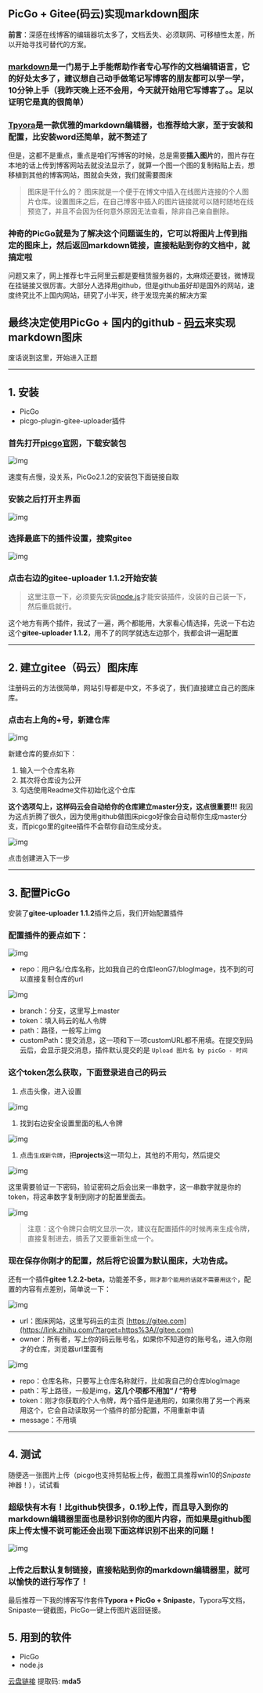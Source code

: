 ## PicGo + Gitee(码云)实现markdown图床

**前言**：深感在线博客的编辑器坑太多了，文档丢失、必须联网、可移植性太差，所以开始寻找可替代的方案。

### [markdown](https://baike.baidu.com/item/markdown/3245829?fr=aladdin)是一门易于上手能帮助作者专心写作的文档编辑语言，它的好处太多了，建议想自己动手做笔记写博客的朋友都可以学一学，10分钟上手（我昨天晚上还不会用，今天就开始用它写博客了。。足以证明它是真的很简单）

### [Tpyora](https://www.typora.io/)是一款优雅的markdown编辑器，也推荐给大家，至于安装和配置，比安装word还简单，就不赘述了

但是，这都不是重点，重点是咱们写博客的时候，总是需要**插入图片**的，图片存在本地的话上传到博客网站去就没法显示了，就算一个图一个图的复制粘贴上去，想移植到其他的博客网站，图就会失效，我们就需要图床

> 图床是干什么的？
> 图床就是一个便于在博文中插入在线图片连接的个人图片仓库。设置图床之后，在自己博客中插入的图片链接就可以随时随地在线预览了，并且不会因为任何意外原因无法查看，除非自己亲自删除。

### 神奇的PicGo就是为了解决这个问题诞生的，它可以将图片上传到指定的图床上，然后返回markdown链接，直接粘贴到你的文档中，就搞定啦

问题又来了，网上推荐七牛云阿里云都是要租赁服务器的，太麻烦还要钱，微博现在挂链接又很厉害。大部分人选择用github，但是github虽好却是国外的网站，速度终究比不上国内网站，研究了小半天，终于发现完美的解决方案

## 最终决定使用PicGo + 国内的github - [码云](https://link.zhihu.com/?target=https%3A//gitee/com)来实现markdown图床

废话说到这里，开始进入正题

------

## 1. 安装

- PicGo
- picgo-plugin-gitee-uploader插件

### 首先打开[picgo官网](https://github.com/Molunerfinn/PicGo)，下载安装包



![img](PicGo%20+%20Gitee(%E7%A0%81%E4%BA%91)%E5%AE%9E%E7%8E%B0markdown%E5%9B%BE%E5%BA%8A.assets/v2-6a5d78ebb1910843ff4d2872580d21a5_720w.png)

速度有点慢，没关系，PicGo2.1.2的安装包下面链接自取

### 安装之后打开主界面



![img](PicGo%20+%20Gitee(%E7%A0%81%E4%BA%91)%E5%AE%9E%E7%8E%B0markdown%E5%9B%BE%E5%BA%8A.assets/v2-83da997e41df3d5a366492075e84e8c6_720w.jpg)



### 选择最底下的插件设置，搜索**gitee**



![img](PicGo%20+%20Gitee(%E7%A0%81%E4%BA%91)%E5%AE%9E%E7%8E%B0markdown%E5%9B%BE%E5%BA%8A.assets/v2-e571ed50235f2f82661b5b1315419bd5_720w.jpg)



### 点击右边的gitee-uploader 1.1.2开始安装

> 这里注意一下，必须要先安装[node.js](https://link.zhihu.com/?target=https%3A//nodejs.org/en/)才能安装插件，没装的自己装一下，然后重启就行。

这个地方有两个插件，我试了一遍，两个都能用，大家看心情选择，先说一下右边这个**gitee-uploader 1.1.2**，用不了的同学就选左边那个，我都会讲一遍配置

------

## 2. 建立gitee（码云）图床库

注册码云的方法很简单，网站引导都是中文，不多说了，我们直接建立自己的图床库。

### 点击右上角的+号，新建仓库



![img](PicGo%20+%20Gitee(%E7%A0%81%E4%BA%91)%E5%AE%9E%E7%8E%B0markdown%E5%9B%BE%E5%BA%8A.assets/v2-44a4581b8e0ac9a0bc6747ee9b507a0e_720w.jpg)



新建仓库的要点如下：

1. 输入一个仓库名称
2. 其次将仓库设为公开
3. 勾选使用Readme文件初始化这个仓库

**这个选项勾上，这样码云会自动给你的仓库建立master分支，这点很重要!!!** 我因为这点折腾了很久，因为使用github做图床picgo好像会自动帮你生成master分支，而picgo里的gitee插件不会帮你自动生成分支。



![img](PicGo%20+%20Gitee(%E7%A0%81%E4%BA%91)%E5%AE%9E%E7%8E%B0markdown%E5%9B%BE%E5%BA%8A.assets/v2-11790828fe9ce436ea6d92fbe1c0662f_720w.jpg)



点击创建进入下一步

------

## 3. 配置PicGo

安装了**gitee-uploader 1.1.2**插件之后，我们开始配置插件

### 配置插件的要点如下：

![img](PicGo%20+%20Gitee(%E7%A0%81%E4%BA%91)%E5%AE%9E%E7%8E%B0markdown%E5%9B%BE%E5%BA%8A.assets/v2-7fd17e45105b65c13c9c7e260a5b6d87_720w.jpg)

- repo：用户名/仓库名称，比如我自己的仓库leonG7/blogImage，找不到的可以直接复制仓库的url

![img](PicGo%20+%20Gitee(%E7%A0%81%E4%BA%91)%E5%AE%9E%E7%8E%B0markdown%E5%9B%BE%E5%BA%8A.assets/v2-c0bc93a55fc118fb9731371af0c8a702_720w.png)

- branch：分支，这里写上master
- token：填入码云的私人令牌
- path：路径，一般写上img
- customPath：提交消息，这一项和下一项customURL都不用填。在提交到码云后，会显示提交消息，插件默认提交的是 `Upload 图片名 by picGo - 时间`

### 这个token怎么获取，下面登录进自己的码云

1. 点击头像，进入设置



![img](PicGo%20+%20Gitee(%E7%A0%81%E4%BA%91)%E5%AE%9E%E7%8E%B0markdown%E5%9B%BE%E5%BA%8A.assets/v2-09207edcefff7852c91abcc3df3c5ba0_720w.png)



1. 找到右边安全设置里面的私人令牌



![img](PicGo%20+%20Gitee(%E7%A0%81%E4%BA%91)%E5%AE%9E%E7%8E%B0markdown%E5%9B%BE%E5%BA%8A.assets/v2-bc612193330f4235b8c887dc95a77f68_720w.jpg)



1. 点击`生成新令牌`，把**projects**这一项勾上，其他的不用勾，然后提交

![img](PicGo%20+%20Gitee(%E7%A0%81%E4%BA%91)%E5%AE%9E%E7%8E%B0markdown%E5%9B%BE%E5%BA%8A.assets/v2-9d8ba0adb98d509d3de8c1b615c68353_720w.jpg)



这里需要验证一下密码，验证密码之后会出来一串数字，这一串数字就是你的token，将这串数字复制到刚才的配置里面去。

![img](PicGo%20+%20Gitee(%E7%A0%81%E4%BA%91)%E5%AE%9E%E7%8E%B0markdown%E5%9B%BE%E5%BA%8A.assets/v2-7d9e998d82ae965fe7f1ddd93d59d48a_720w.jpg)



> 注意：这个令牌只会明文显示一次，建议在配置插件的时候再来生成令牌，直接复制进去，搞丢了又要重新生成一个。

### 现在保存你刚才的配置，然后将它设置为默认图床，大功告成。

还有一个插件**gitee 1.2.2-beta**，功能差不多，`刚才那个能用的话就不需要用这个`，配置的内容有点差别，简单说一下：



![img](PicGo%20+%20Gitee(%E7%A0%81%E4%BA%91)%E5%AE%9E%E7%8E%B0markdown%E5%9B%BE%E5%BA%8A.assets/v2-499cfcbda9cbd6c4f5c8e23f30e382cc_720w.jpg)



- url：图床网站，这里写码云的主页 [https://gitee.com](https://link.zhihu.com/?target=https%3A//gitee.com)
- owner：所有者，写上你的码云账号名，如果你不知道你的账号名，进入你刚才的仓库，浏览器url里面有



![img](PicGo%20+%20Gitee(%E7%A0%81%E4%BA%91)%E5%AE%9E%E7%8E%B0markdown%E5%9B%BE%E5%BA%8A.assets/v2-f782ba2cb965931f00798322d42d3e54_720w.png)



- repo：仓库名称，只要写上仓库名称就行，比如我自己的仓库blogImage
- path：写上路径，一般是img，**这几个项都不用加“ / “符号**
- token：刚才你获取的个人令牌，两个插件是通用的，如果你用了另一个再来用这个，它会自动读取另一个插件的部分配置，不用重新申请
- message：不用填

------

## 4. 测试

随便选一张图片上传（picgo也支持剪贴板上传，截图工具推荐win10的*Snipaste*神器！），试试看

### 超级快有木有！比github快很多，0.1秒上传，而且导入到你的markdown编辑器里面也是秒识别你的图片内容，而如果是github图床上传太慢不说可能还会出现下面这样识别不出来的问题！



![img](PicGo%20+%20Gitee(%E7%A0%81%E4%BA%91)%E5%AE%9E%E7%8E%B0markdown%E5%9B%BE%E5%BA%8A.assets/v2-7d18d14d530df892f48202f683947fcc_720w.jpg)



### 上传之后默认复制链接，直接粘贴到你的markdown编辑器里，就可以愉快的进行写作了！

最后推荐一下我的博客写作套件**Typora + PicGo + Snipaste**，Typora写文档，Snipaste一键截图，PicGo一键上传图片返回链接。

## 5. 用到的软件

- PicGo
- node.js

[云盘链接](https://link.zhihu.com/?target=https%3A//pan.baidu.com/s/13-dq6m_-Su67F8T7IkYxnA) 提取码: **mda5**